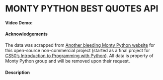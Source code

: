# MONTY PYTHON BEST QUOTES API

#### Video Demo:  <URL HERE>

#### Acknowledgements
The data was scrapped from [Another bleeding Monty Python website](http://montypython.50webs.com/) for this open-source non-commercial project (started as a final project for [CS50’s Introduction to Programming with Python](https://cs50.harvard.edu/python/2022/project/)). All data is property of Monty Python group and will be removed upon their request.

#### Description
